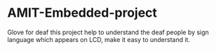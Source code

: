 # AMIT-Embedded-project
Glove for deaf 
this project help to understand the deaf people by sign language which appears on LCD, make it easy to understand it. 
